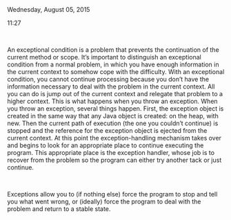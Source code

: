  

Wednesday, August 05, 2015

11:27

 

An exceptional condition is a problem that prevents the continuation of
the current method or scope. It’s important to distinguish an
exceptional condition from a normal problem, in which you have enough
information in the current context to somehow cope with the difficulty.
With an exceptional condition, you cannot continue processing because
you don’t have the information necessary to deal with the problem in the
current context. All you can do is jump out of the current context and
relegate that problem to a higher context. This is what happens when you
throw an exception. When you throw an exception, several things happen.
First, the exception object is created in the same way that any Java
object is created: on the heap, with new. Then the current path of
execution (the one you couldn’t continue) is stopped and the reference
for the exception object is ejected from the current context. At this
point the exception-handling mechanism takes over and begins to look for
an appropriate place to continue executing the program. This appropriate
place is the exception handler, whose job is to recover from the problem
so the program can either try another tack or just continue.

 

Exceptions allow you to (if nothing else) force the program to stop and
tell you what went wrong, or (ideally) force the program to deal with
the problem and return to a stable state.
